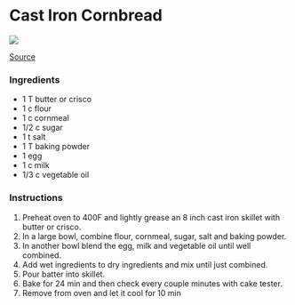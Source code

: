 # Cast Iron Cornbread

![](../images/cornbread.jpg)

[Source](https://www.kyleecooks.com/fluffy-golden-skillet-corn-bread/#wprm-recipe-container-6403)

### Ingredients

- 1 T butter or crisco
- 1 c flour
- 1 c cornmeal
- 1/2 c sugar
- 1 t salt
- 1 T baking powder
- 1 egg
- 1 c milk
- 1/3 c vegetable oil

### Instructions

1. Preheat oven to 400F and lightly grease an 8 inch cast iron skillet with butter or crisco.
2. In a large bowl, combine flour, cornmeal, sugar, salt and baking powder.
3. In another bowl blend the egg, milk and vegetable oil until well combined.
4. Add wet ingredients to dry ingredients and mix until just combined.
5. Pour batter into skillet.
6. Bake for 24 min and then check every couple minutes with cake tester.
7. Remove from oven and let it cool for 10 min

